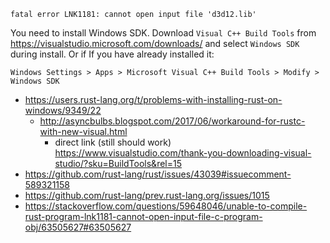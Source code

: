 `fatal error LNK1181: cannot open input file 'd3d12.lib'`

You need to install Windows SDK. Download `Visual C++ Build Tools` from https://visualstudio.microsoft.com/downloads/ and select `Windows SDK` during install. Or if If you have already installed it:

`Windows Settings > Apps > Microsoft Visual C++ Build Tools > Modify > Windows SDK`

- https://users.rust-lang.org/t/problems-with-installing-rust-on-windows/9349/22
  - http://asyncbulbs.blogspot.com/2017/06/workaround-for-rustc-with-new-visual.html
    - direct link (still should work) https://www.visualstudio.com/thank-you-downloading-visual-studio/?sku=BuildTools&rel=15
- https://github.com/rust-lang/rust/issues/43039#issuecomment-589321158
- https://github.com/rust-lang/prev.rust-lang.org/issues/1015
- https://stackoverflow.com/questions/59648046/unable-to-compile-rust-program-lnk1181-cannot-open-input-file-c-program-obj/63505627#63505627